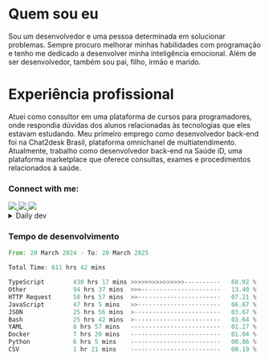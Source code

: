 # Quem sou eu
Sou um desenvolvedor e uma pessoa determinada em solucionar problemas. Sempre procuro melhorar minhas habilidades com programação e tenho me dedicado a desenvolver minha inteligência emocional. Além de ser desenvolvedor, também sou pai, filho, irmão e marido.

# Experiência profissional
Atuei como consultor em uma plataforma de cursos para programadores, onde respondia dúvidas dos alunos relacionadas às tecnologias que eles estavam estudando.
Meu primeiro emprego como desenvolvedor back-end foi na Chat2desk Brasil, plataforma omnichanel de multiatendimento.
Atualmente, trabalho como desenvolvedor back-end na Saúde iD, uma plataforma marketplace que oferece consultas, exames e procedimentos relacionados à saúde.

### Connect with me:
<a href="https://www.linkedin.com/in/theusmoreira" target="_blank" >
<img src="https://img.shields.io/badge/linkedin-%230077B5.svg?&style=for-the-badge&logo=linkedin&logoColor=white ">
</a>
<a href="https://www.instagram.com/matheus.s.moreira/" target="_blank">
<img src="https://img.shields.io/badge/instagram-%23E4405F.svg?&style=for-the-badge&logo=instagram&logoColor=white">
</a>
<a href="mailto:matheussm301@gmail.com"  target="_blank">
<img src="https://img.shields.io/badge/gmail-%23E4405F.svg?&style=for-the-badge&logo=gmail&logoColor=white">
</a>


<details>
  <summary>Daily dev </summary>
<p>
  <a href="https://app.daily.dev/matheussantos"><img src="https://github.com/matheus-santos-moreira/matheus-santos-moreira/blob/master/devcard.svg" width="200" alt="Matheus Santos's Dev Card"/></a>
 </p>
</details>

<h3>Tempo de desenvolvimento</h3>

<!--START_SECTION:waka-->

```rust
From: 20 March 2024 - To: 20 March 2025

Total Time: 611 hrs 42 mins

TypeScript        430 hrs 17 mins >>>>>>>>>>>>>>>----------   60.92 %
Other             94 hrs 37 mins  >>>----------------------   13.40 %
HTTP Request      50 hrs 57 mins  >>-----------------------   07.21 %
JavaScript        47 hrs 5 mins   >>-----------------------   06.67 %
JSON              25 hrs 56 mins  >------------------------   03.67 %
Bash              25 hrs 42 mins  >------------------------   03.64 %
YAML              8 hrs 57 mins   -------------------------   01.27 %
Docker            7 hrs 20 mins   -------------------------   01.04 %
Python            6 hrs 5 mins    -------------------------   00.86 %
CSV               1 hr 21 mins    -------------------------   00.19 %
```

<!--END_SECTION:waka-->
